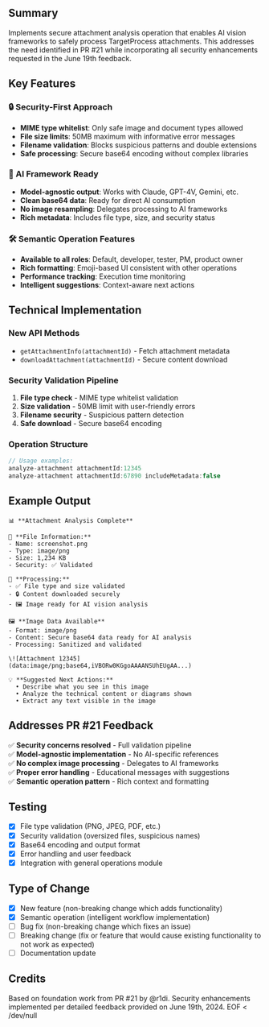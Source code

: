 ## Summary

Implements secure attachment analysis operation that enables AI vision frameworks to safely process TargetProcess attachments. This addresses the need identified in PR #21 while incorporating all security enhancements requested in the June 19th feedback.

## Key Features

### 🔒 Security-First Approach
- **MIME type whitelist**: Only safe image and document types allowed
- **File size limits**: 50MB maximum with informative error messages  
- **Filename validation**: Blocks suspicious patterns and double extensions
- **Safe processing**: Secure base64 encoding without complex libraries

### 🤖 AI Framework Ready
- **Model-agnostic output**: Works with Claude, GPT-4V, Gemini, etc.
- **Clean base64 data**: Ready for direct AI consumption
- **No image resampling**: Delegates processing to AI frameworks
- **Rich metadata**: Includes file type, size, and security status

### 🛠️ Semantic Operation Features
- **Available to all roles**: Default, developer, tester, PM, product owner
- **Rich formatting**: Emoji-based UI consistent with other operations
- **Performance tracking**: Execution time monitoring
- **Intelligent suggestions**: Context-aware next actions

## Technical Implementation

### New API Methods
- `getAttachmentInfo(attachmentId)` - Fetch attachment metadata
- `downloadAttachment(attachmentId)` - Secure content download

### Security Validation Pipeline
1. **File type check** - MIME type whitelist validation
2. **Size validation** - 50MB limit with user-friendly errors
3. **Filename security** - Suspicious pattern detection
4. **Safe download** - Secure base64 encoding

### Operation Structure
```typescript
// Usage examples:
analyze-attachment attachmentId:12345
analyze-attachment attachmentId:67890 includeMetadata:false
```

## Example Output

```
📊 **Attachment Analysis Complete**

📁 **File Information:**
- Name: screenshot.png
- Type: image/png  
- Size: 1,234 KB
- Security: ✅ Validated

🔧 **Processing:**
- ✅ File type and size validated
- 🔒 Content downloaded securely
- 🖼️ Image ready for AI vision analysis

🖼️ **Image Data Available**
- Format: image/png
- Content: Secure base64 data ready for AI analysis
- Processing: Sanitized and validated

\![Attachment 12345](data:image/png;base64,iVBORw0KGgoAAAANSUhEUgAA...)

💡 **Suggested Next Actions:**
  • Describe what you see in this image
  • Analyze the technical content or diagrams shown
  • Extract any text visible in the image
```

## Addresses PR #21 Feedback

✅ **Security concerns resolved** - Full validation pipeline  
✅ **Model-agnostic implementation** - No AI-specific references  
✅ **No complex image processing** - Delegates to AI frameworks  
✅ **Proper error handling** - Educational messages with suggestions  
✅ **Semantic operation pattern** - Rich context and formatting  

## Testing

- [x] File type validation (PNG, JPEG, PDF, etc.)
- [x] Security validation (oversized files, suspicious names)
- [x] Base64 encoding and output format
- [x] Error handling and user feedback
- [x] Integration with general operations module

## Type of Change

- [x] New feature (non-breaking change which adds functionality)
- [x] Semantic operation (intelligent workflow implementation)
- [ ] Bug fix (non-breaking change which fixes an issue)
- [ ] Breaking change (fix or feature that would cause existing functionality to not work as expected)
- [ ] Documentation update

## Credits

Based on foundation work from PR #21 by @r1di. Security enhancements implemented per detailed feedback provided on June 19th, 2024.
EOF < /dev/null